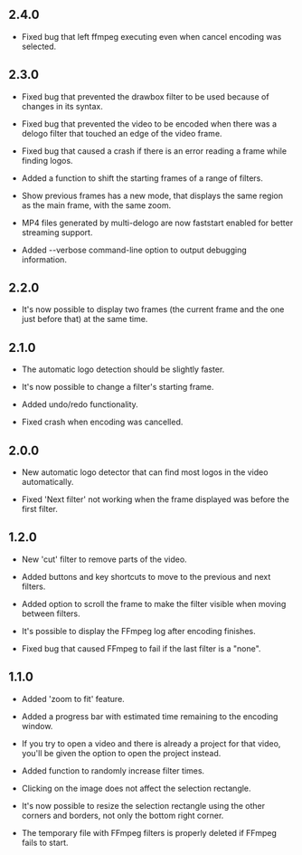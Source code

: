 ## 2.4.0

* Fixed bug that left ffmpeg executing even when cancel encoding was
  selected.


## 2.3.0

* Fixed bug that prevented the drawbox filter to be used because of
  changes in its syntax.

* Fixed bug that prevented the video to be encoded when there was a
  delogo filter that touched an edge of the video frame.

* Fixed bug that caused a crash if there is an error reading a frame
  while finding logos.

* Added a function to shift the starting frames of a range of filters.

* Show previous frames has a new mode, that displays the same region
  as the main frame, with the same zoom.

* MP4 files generated by multi-delogo are now faststart enabled for
  better streaming support.

* Added --verbose command-line option to output debugging information.


## 2.2.0

* It's now possible to display two frames (the current frame and the
  one just before that) at the same time.


## 2.1.0

* The automatic logo detection should be slightly faster.

* It's now possible to change a filter's starting frame.

* Added undo/redo functionality.

* Fixed crash when encoding was cancelled.


## 2.0.0

* New automatic logo detector that can find most logos in the video
  automatically.

* Fixed 'Next filter' not working when the frame displayed was before
  the first filter.


## 1.2.0

* New 'cut' filter to remove parts of the video.

* Added buttons and key shortcuts to move to the previous and next
  filters.

* Added option to scroll the frame to make the filter visible when
  moving between filters.

* It's possible to display the FFmpeg log after encoding finishes.

* Fixed bug that caused FFmpeg to fail if the last filter is a "none".


## 1.1.0

* Added 'zoom to fit' feature.

* Added a progress bar with estimated time remaining to the encoding
  window.

* If you try to open a video and there is already a project for that
  video, you'll be given the option to open the project instead.

* Added function to randomly increase filter times.

* Clicking on the image does not affect the selection rectangle.

* It's now possible to resize the selection rectangle using the other
  corners and borders, not only the bottom right corner.

* The temporary file with FFmpeg filters is properly deleted if FFmpeg
  fails to start.
